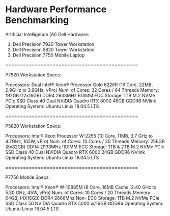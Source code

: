 # Hardware Performance Benchmarking

Artificial Intelligence (AI) Dell Hardware:

1. Dell Precision 7920 Tower Workstation
2. Dell Precision 5820 Tower Workstation
3. Dell Precision 7750 Mobile Laptop

=============================================

P7920 Workstation Specs:

Processors:  Dual Intel® Xeon® Processor Gold 6226R (16 Core, 22MB, 2.9GHz to 3.9GHz, vPro)
Num. of Cores:  32 Cores / 64 Threads
Memory: 192GB (12x16GB) DDR4 2933MHz RDIMM ECC
Storage: 1TB M.2 NVMe PCIe SSD Class 40
Dual NVIDIA Quadro RTX 8000 48GB GDDR6 NVlink
Operating System: Ubuntu Linux 18.04.5 LTS

=============================================

P5820 Workstation Specs:

Processors: Intel® Xeon Processor W-2255 (10 Core, 11MB, 3.7 GHz to 4.7GHz, 165W, vPro)
Num. of Cores:  10 Cores / 20 Threads
Memory: 256GB (8x32GB) DDR4 2933MHz RDIMM ECC
Storage: 1TB & 2TB M.2 NVMe PCIe SSD Class 40
Dual NVIDIA Quadro RTX 6000 24GB GDDR6 NVlink
Operating System: Ubuntu Linux 18.04.5 LTS

=============================================

P7750 Mobile Specs:

Processors: Intel® Xeon® W-10885M (8 Core, 16MB Cache, 2.40 GHz to 5.30 GHz, 45W, vPro)
Num. of Cores:  10 Cores / 20 Threads
Memory: 64GB, (4X16GB) DDR4 2666Mhz Non- ECC
Storage: 1TB M.2 NVMe PCIe SSD Class 50
NVIDIA Quadro RTX 5000 w/16GB GDDR6
Operating System: Ubuntu Linux 18.04.5 LTS

